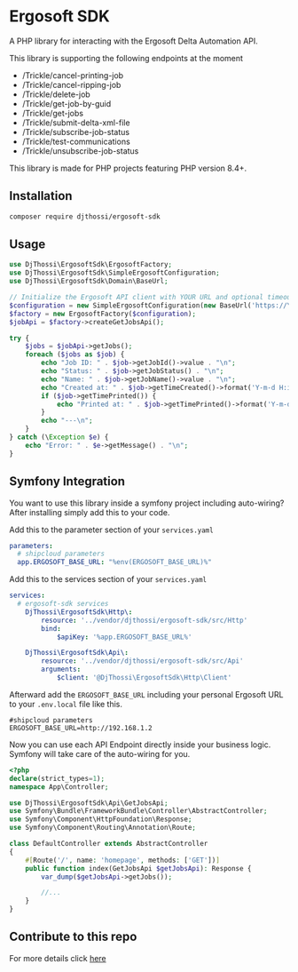 # Ergosoft SDK

A PHP library for interacting with the Ergosoft Delta Automation API.

This library is supporting the following endpoints at the moment

- /Trickle/cancel-printing-job
- /Trickle/cancel-ripping-job
- /Trickle/delete-job
- /Trickle/get-job-by-guid
- /Trickle/get-jobs
- /Trickle/submit-delta-xml-file
- /Trickle/subscribe-job-status
- /Trickle/test-communications
- /Trickle/unsubscribe-job-status

This library is made for PHP projects featuring PHP version 8.4+.

## Installation

```bash
composer require djthossi/ergosoft-sdk
```

## Usage

```php
use DjThossi\ErgosoftSdk\ErgosoftFactory;
use DjThossi\ErgosoftSdk\SimpleErgosoftConfiguration;
use DjThossi\ErgosoftSdk\Domain\BaseUrl;

// Initialize the Ergosoft API client with YOUR URL and optional timeout (defaults to 10s)
$configuration = new SimpleErgosoftConfiguration(new BaseUrl('https://YOUR_API_URL'));
$factory = new ErgosoftFactory($configuration);
$jobApi = $factory->createGetJobsApi();

try {
    $jobs = $jobApi->getJobs();
    foreach ($jobs as $job) {
        echo "Job ID: " . $job->getJobId()->value . "\n";
        echo "Status: " . $job->getJobStatus() . "\n";
        echo "Name: " . $job->getJobName()->value . "\n";
        echo "Created at: " . $job->getTimeCreated()->format('Y-m-d H:i:s') . "\n";
        if ($job->getTimePrinted()) {
            echo "Printed at: " . $job->getTimePrinted()->format('Y-m-d H:i:s') . "\n";
        }
        echo "---\n";
    }
} catch (\Exception $e) {
    echo "Error: " . $e->getMessage() . "\n";
}
```

## Symfony Integration
You want to use this library inside a symfony project including auto-wiring? After installing simply add this to your code.

Add this to the parameter section of your `services.yaml`
```yaml
parameters:
  # shipcloud parameters
  app.ERGOSOFT_BASE_URL: "%env(ERGOSOFT_BASE_URL)%"
```

Add this to the services section of your `services.yaml`
```yaml
services:
  # ergosoft-sdk services
    DjThossi\ErgosoftSdk\Http\:
        resource: '../vendor/djthossi/ergosoft-sdk/src/Http'
        bind:
            $apiKey: '%app.ERGOSOFT_BASE_URL%'

    DjThossi\ErgosoftSdk\Api\:
        resource: '../vendor/djthossi/ergosoft-sdk/src/Api'
        arguments:
            $client: '@DjThossi\ErgosoftSdk\Http\Client'
```

Afterward add the `ERGOSOFT_BASE_URL` including your personal Ergosoft URL to your `.env.local` file like this.
```apacheconf
#shipcloud parameters
ERGOSOFT_BASE_URL=http://192.168.1.2
```

Now you can use each API Endpoint directly inside your business logic. Symfony will take care of the auto-wiring for you.
```php
<?php
declare(strict_types=1);
namespace App\Controller;

use DjThossi\ErgosoftSdk\Api\GetJobsApi;
use Symfony\Bundle\FrameworkBundle\Controller\AbstractController;
use Symfony\Component\HttpFoundation\Response;
use Symfony\Component\Routing\Annotation\Route;

class DefaultController extends AbstractController
{
    #[Route('/', name: 'homepage', methods: ['GET'])]
    public function index(GetJobsApi $getJobsApi): Response {
        var_dump($getJobsApi->getJobs());

        //...
    }
}
```

## Contribute to this repo
For more details click [here](CONTRIBUTING.md)
